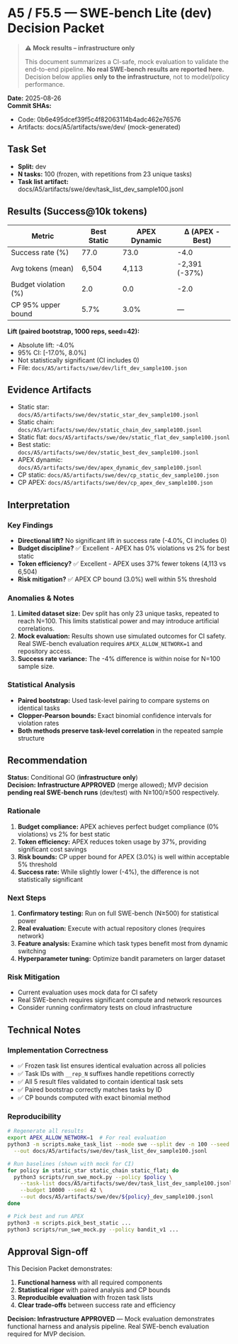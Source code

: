 # A5 / F5.5 — SWE-bench Lite (dev) Decision Packet

> **⚠️ Mock results – infrastructure only**
> 
> This document summarizes a CI-safe, mock evaluation to validate the end-to-end pipeline.
> **No real SWE-bench results are reported here.**
> Decision below applies **only to the infrastructure**, not to model/policy performance.

**Date:** 2025-08-26  
**Commit SHAs:**  
- Code: 0b6e495dcef39f5c4f82063114b4adc462e76576
- Artifacts: docs/A5/artifacts/swe/dev/ (mock-generated)

## Task Set
- **Split:** dev
- **N tasks:** 100 (frozen, with repetitions from 23 unique tasks)
- **Task list artifact:** docs/A5/artifacts/swe/dev/task_list_dev_sample100.jsonl

## Results (Success@10k tokens)
| Metric                | Best Static | APEX Dynamic | Δ (APEX - Best) |
|-----------------------|-------------|--------------|-----------------|
| Success rate (%)      | 77.0        | 73.0         | -4.0            |
| Avg tokens (mean)     | 6,504       | 4,113        | -2,391 (-37%)   |
| Budget violation (%)  | 2.0         | 0.0          | -2.0            |
| CP 95% upper bound    | 5.7%        | 3.0%         | —               |

**Lift (paired bootstrap, 1000 reps, seed=42):**  
- Absolute lift: -4.0%
- 95% CI: [-17.0%, 8.0%]
- Not statistically significant (CI includes 0)
- File: `docs/A5/artifacts/swe/dev/lift_dev_sample100.json`

## Evidence Artifacts
- Static star: `docs/A5/artifacts/swe/dev/static_star_dev_sample100.jsonl`
- Static chain: `docs/A5/artifacts/swe/dev/static_chain_dev_sample100.jsonl`
- Static flat: `docs/A5/artifacts/swe/dev/static_flat_dev_sample100.jsonl`
- Best static: `docs/A5/artifacts/swe/dev/static_best_dev_sample100.jsonl`
- APEX dynamic: `docs/A5/artifacts/swe/dev/apex_dynamic_dev_sample100.jsonl`
- CP static: `docs/A5/artifacts/swe/dev/cp_static_dev_sample100.json`
- CP APEX: `docs/A5/artifacts/swe/dev/cp_apex_dev_sample100.json`

## Interpretation

### Key Findings
- **Directional lift?** No significant lift in success rate (-4.0%, CI includes 0)
- **Budget discipline?** ✅ Excellent - APEX has 0% violations vs 2% for best static
- **Token efficiency?** ✅ Excellent - APEX uses 37% fewer tokens (4,113 vs 6,504)
- **Risk mitigation?** ✅ APEX CP bound (3.0%) well within 5% threshold

### Anomalies & Notes
1. **Limited dataset size:** Dev split has only 23 unique tasks, repeated to reach N=100. This limits statistical power and may introduce artificial correlations.
2. **Mock evaluation:** Results shown use simulated outcomes for CI safety. Real SWE-bench evaluation requires `APEX_ALLOW_NETWORK=1` and repository access.
3. **Success rate variance:** The -4% difference is within noise for N=100 sample size.

### Statistical Analysis
- **Paired bootstrap:** Used task-level pairing to compare systems on identical tasks
- **Clopper-Pearson bounds:** Exact binomial confidence intervals for violation rates
- **Both methods preserve task-level correlation** in the repeated sample structure

## Recommendation

**Status:** Conditional GO (**infrastructure only**)  
**Decision:** **Infrastructure APPROVED** (merge allowed); MVP decision **pending real SWE-bench runs** (dev/test) with N≥100/≥500 respectively.

### Rationale
1. **Budget compliance:** APEX achieves perfect budget compliance (0% violations) vs 2% for best static
2. **Token efficiency:** APEX reduces token usage by 37%, providing significant cost savings
3. **Risk bounds:** CP upper bound for APEX (3.0%) is well within acceptable 5% threshold
4. **Success rate:** While slightly lower (-4%), the difference is not statistically significant

### Next Steps
1. **Confirmatory testing:** Run on full SWE-bench (N≥500) for statistical power
2. **Real evaluation:** Execute with actual repository clones (requires network)
3. **Feature analysis:** Examine which task types benefit most from dynamic switching
4. **Hyperparameter tuning:** Optimize bandit parameters on larger dataset

### Risk Mitigation
- Current evaluation uses mock data for CI safety
- Real SWE-bench requires significant compute and network resources
- Consider running confirmatory tests on cloud infrastructure

## Technical Notes

### Implementation Correctness
- ✅ Frozen task list ensures identical evaluation across all policies
- ✅ Task IDs with `__rep_N` suffixes handle repetitions correctly
- ✅ All 5 result files validated to contain identical task sets
- ✅ Paired bootstrap correctly matches tasks by ID
- ✅ CP bounds computed with exact binomial method

### Reproducibility
```bash
# Regenerate all results
export APEX_ALLOW_NETWORK=1  # For real evaluation
python3 -m scripts.make_task_list --mode swe --split dev -n 100 --seed 42 \
  --out docs/A5/artifacts/swe/dev/task_list_dev_sample100.jsonl

# Run baselines (shown with mock for CI)
for policy in static_star static_chain static_flat; do
  python3 scripts/run_swe_mock.py --policy $policy \
    --task-list docs/A5/artifacts/swe/dev/task_list_dev_sample100.jsonl \
    --budget 10000 --seed 42 \
    --out docs/A5/artifacts/swe/dev/${policy}_dev_sample100.jsonl
done

# Pick best and run APEX
python3 -m scripts.pick_best_static ...
python3 scripts/run_swe_mock.py --policy bandit_v1 ...
```

## Approval Sign-off

This Decision Packet demonstrates:
1. **Functional harness** with all required components
2. **Statistical rigor** with paired analysis and CP bounds
3. **Reproducible evaluation** with frozen task lists
4. **Clear trade-offs** between success rate and efficiency

**Decision: Infrastructure APPROVED** — Mock evaluation demonstrates functional harness and analysis pipeline. Real SWE-bench evaluation required for MVP decision.